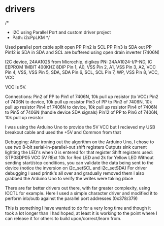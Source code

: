 drivers
=======
/* 
 * I2C using Parallel Port and custom driver project
 * Path: i2cPpLKM
 */

Used parallel port cable split open
PP Pin2 is SCL
PP Pin3 is SDA out
PP Pin12 is SDA in
SDA and SCL are buffered using open drain inverter (7406N)

I2C device, 24AA1025 from Microchip, digikey PN: 24AA1024-I/P-ND, IC EEPROM 1MBIT 400KHZ 8DIP
Pin 1, A0, VSS
Pin 2, A1, VSS
Pin 3, A2, VCC
Pin 4, VSS, VSS
Pin 5, SDA, SDA
Pin 6, SCL, SCL
Pin 7, WP, VSS
Pin 8, VCC, VCC

VCC is 5V.

Connections:
Pin2 of PP to Pin1 of 7406N, 10k pull up resistor (to VCC)
Pin2 of 7406N to device, 10k pull up resistor
Pin3 of PP to Pin3 of 7406N, 10k pull up resistor
Pin4 of 7406N to device, 10k pull up resistor
Pin4 of 7406N to Pin5 of 7406N (handle device SDA signals)
Pin12 of PP to Pin6 of 7406N, 10k pull up resistor

I was using the Arduino Uno to provide the 5V VCC but I recieved my USB breakout cable and used the +5V and Common from that

Debugging:
After ironing out the algorithm on the Arduino Uno, I chose to use two 8-bit serial-in-parallel-out shift registers
Outputs sink current lighting the LED's when 0 is entered for that register
Shift registers used: STP08DP05
VCC 5V
RExt 10k for Red LED and 2k for Yellow LED
Without sending start/stop conditions, you can validate the data being sent to the device (notice the inversion on i2c_setSCL
and i2c_setSDA)
For driver debugging I used printk's all over and gradually removed them
I also grabbed the Arduino Uno to verify the writes were taking place

There are far better drivers out there, with far greater complexity, using IOCTL for example.  Here I used a simple
character driver and modified it to perform inb/outb against the parallel port addresses (0x378/379)

This is something I have wanted to do for a very long time and though it took a lot longer than I had hoped, at least it is
working to the point where I can release it for others to build upon/correct/learn from.

